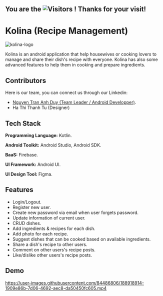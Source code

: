 ## You are the  ![Visitors](https://api.visitorbadge.io/api/visitors?path=https%3A%2F%2Fgithub.com%2FAnhduy-git%2FKolina&countColor=%230096ff&style=flat) ! Thanks for your visit!


# Kolina (Recipe Management)

![kolina-logo](https://user-images.githubusercontent.com/84486806/188912899-4f7da0c5-5732-4ef9-bba1-ace7abba788d.png)

Kolina is an android application that help housewives or cooking lovers to manage and share their dish's recipe with everyone. Kolina has also some advanced features to help them in cooking and prepare ingredients.

## Contributors
Here is our team, you can connect us through our Linkedin:
- [Nguyen Tran Anh Duy (Team Leader / Android Developper)](https://www.linkedin.com/in/duy-nguyen-tran-anh/).
- Ha Thi Thanh Tu (Designer)

## Tech Stack

**Programming Language:** Kotlin.

**Android Toolkit:** Android Studio, Android SDK.

**BaaS:** Firebase.

**UI Framework:** Android UI.

**UI Design Tool:** Figma.


## Features

- Login/Logout.
- Register new user.
- Create new password via email when user forgets password.
- Update information of current user.
- CRUD dishes.
- Add ingredients & recipes for each dish.
- Add photo for each recipe.
- Suggest dishes that can be cooked based on available ingredients.
- Share a dish's recipe to other users.
- Comment on other users's recipe posts.
- Like/dislike other users's recipe posts.

## Demo


https://user-images.githubusercontent.com/84486806/188918914-1909e86b-7d06-4692-aec8-da50450fc605.mp4


